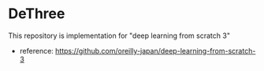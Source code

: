 # DeThree

This repository is implementation for "deep learning from scratch 3"

- reference: https://github.com/oreilly-japan/deep-learning-from-scratch-3
